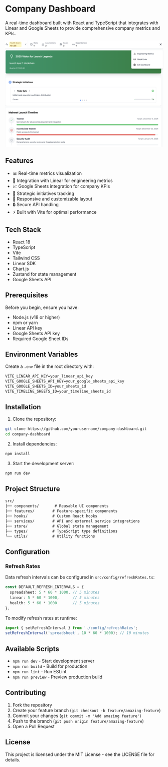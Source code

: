 # Company Dashboard

A real-time dashboard built with React and TypeScript that integrates with Linear and Google Sheets to provide comprehensive company metrics and KPIs.

![Dashboard Preview](https://github.com/aytch4k/strategic-dashboard/blob/main/demo/landing.png?auto=format&fit=crop&q=80&w=2426&h=600)

## Features

- 📊 Real-time metrics visualization
- 🔄 Integration with Linear for engineering metrics
- 📈 Google Sheets integration for company KPIs
- 🎯 Strategic initiatives tracking
- 📱 Responsive and customizable layout
- 🔒 Secure API handling
- ⚡ Built with Vite for optimal performance

## Tech Stack

- React 18
- TypeScript
- Vite
- Tailwind CSS
- Linear SDK
- Chart.js
- Zustand for state management
- Google Sheets API

## Prerequisites

Before you begin, ensure you have:

- Node.js (v18 or higher)
- npm or yarn
- Linear API key
- Google Sheets API key
- Required Google Sheet IDs

## Environment Variables

Create a `.env` file in the root directory with:

```env
VITE_LINEAR_API_KEY=your_linear_api_key
VITE_GOOGLE_SHEETS_API_KEY=your_google_sheets_api_key
VITE_GOOGLE_SHEETS_ID=your_sheets_id
VITE_TIMELINE_SHEETS_ID=your_timeline_sheets_id
```

## Installation

1. Clone the repository:
```bash
git clone https://github.com/yourusername/company-dashboard.git
cd company-dashboard
```

2. Install dependencies:
```bash
npm install
```

3. Start the development server:
```bash
npm run dev
```

## Project Structure

```
src/
├── components/       # Reusable UI components
├── features/        # Feature-specific components
├── hooks/           # Custom React hooks
├── services/        # API and external service integrations
├── store/           # Global state management
├── types/           # TypeScript type definitions
└── utils/           # Utility functions
```

## Configuration

### Refresh Rates

Data refresh intervals can be configured in `src/config/refreshRates.ts`:

```typescript
const DEFAULT_REFRESH_INTERVALS = {
  spreadsheet: 5 * 60 * 1000, // 5 minutes
  linear: 5 * 60 * 1000,      // 5 minutes
  health: 5 * 60 * 1000       // 5 minutes
};
```

To modify refresh rates at runtime:

```typescript
import { setRefreshInterval } from './config/refreshRates';
setRefreshInterval('spreadsheet', 10 * 60 * 1000); // 10 minutes
```

## Available Scripts

- `npm run dev` - Start development server
- `npm run build` - Build for production
- `npm run lint` - Run ESLint
- `npm run preview` - Preview production build

## Contributing

1. Fork the repository
2. Create your feature branch (`git checkout -b feature/amazing-feature`)
3. Commit your changes (`git commit -m 'Add amazing feature'`)
4. Push to the branch (`git push origin feature/amazing-feature`)
5. Open a Pull Request

## License

This project is licensed under the MIT License - see the LICENSE file for details.
